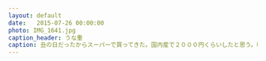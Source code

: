 ```yaml
---
layout: default
date:   2015-07-26 00:00:00
photo: IMG_1641.jpg
caption_header: うな重
caption: 丑の日だったからスーパーで買ってきた。国内産で２０００円くらいしたと思う。味は結構うまかったから来年もしようということになった。
---
```

